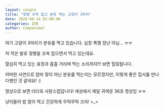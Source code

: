 ```yaml
---
layout: single
title: "젖병 꼬옥 잡고 분유 먹는 고양이 3마리"
date: 2020-08-14 02:00:00
categories: 감동
author: Companimal
---
```


여기 고양이 3마리가 분유를 먹고 있습니다. 심장 폭행 장난 아님... ㅠㅠ

저 작은 발로 젖병을 꼬옥 잡으면서 먹고 있는데요.

열심히 먹고 있는 표정과 츕츕 거리며 먹는 소리까지!!! 보면 힐링됩니다.

어떠한 사연으로 엄마 젖이 아닌 분유를 먹는지는 모르겠지만, 이렇게 좋은 집사를 만나 다행인 것 같네요! :)

영상으로 보면 더더욱 사랑스럽답니다! 세상에서 제일 귀여운 36초 영상임 ㅠㅠ

냥이들아 밥 많이 먹고 건강하게 무럭무럭 크자! &gt;\_&lt;
